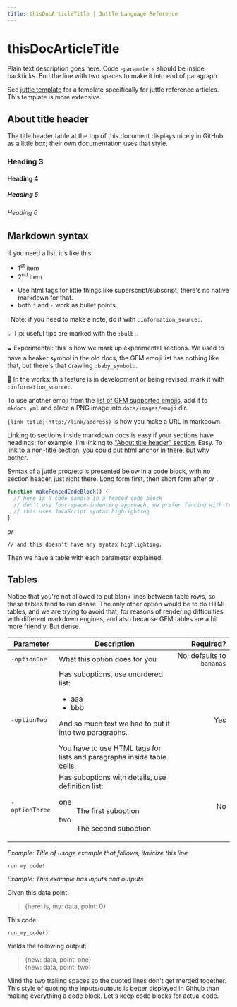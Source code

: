 ```yaml
---
title: thisDocArticleTitle | Juttle Language Reference
---
```


thisDocArticleTitle
========

Plain text description goes here. Code `-parameters` should be inside backticks. End the line with two spaces to make it into end of paragraph.  

See [juttle template](../doc_templates/juttle_TEMPLATE.md) for a template specifically for juttle reference articles. This template is more extensive.

## About title header

The title header table at the top of this document displays nicely in GitHub as a little box; their own documentation uses that style.

### Heading 3

#### Heading 4

##### Heading 5

###### Heading 6

## Markdown syntax

If you need a list, it's like this:
  * 1<sup>st</sup> item
  * 2<sup>nd</sup> item
  - Use html tags for little things like superscript/subscript, there's no native markdown for that.
  - both `*` and `-` work as bullet points.

:information_source: Note: if you need to make a note, do it with `:information_source:`.

:bulb: Tip: useful tips are marked with the `:bulb:`.

:baby_symbol: Experimental: this is how we mark up experimental sections. We used to have a beaker symbol in the old docs, the GFM emoji list has nothing like that, but there's that crawling `:baby_symbol:`.

:construction: In the works: this feature is in development or being revised, mark it with `:information_source:`.

To use another emoji from the [list of GFM supported emojis](http://www.emoji-cheat-sheet.com/), add it to `mkdocs.yml` and place a PNG image into `docs/images/emoji` dir.

`[link title](http://link/address)` is how you make a URL in markdown.

Linking to sections inside markdown docs is easy if your sections have headings; for example, I'm linking to ["About title header" section](#about-title-header). Easy. To link to a non-title section, you could put html anchor in there, but why bother.

Syntax of a juttle proc/etc is presented below in a code block, with no section header, just right there. Long form first, then short form after *or* .  

```javascript
function makeFencedCodeBlock() {
  // here is a code sample in a fenced code block
  // don't use four-space-indenting approach, we prefer fencing with triple backticks
  // this uses JavaScript syntax highlighting
}
```

*or*

```
// and this doesn't have any syntax highlighting.
```

Then we have a table with each parameter explained.  

## Tables

Notice that you're not allowed to put blank lines between table rows, so these tables tend to run dense. The only other option would be to do HTML tables, and we are trying to avoid that, for reasons of rendering difficulties with different markdown engines, and also because GFM tables are a bit more friendly. But dense.  

Parameter  |  Description  |  Required?
---------- | ------------- | ---------:
`-optionOne`  |  What this option does for you  |  No; defaults to `bananas`
`-optionTwo`  |  Has suboptions, use unordered list: <ul><li>aaa</li><li>bbb</li></ul><p>And so much text we had to put it into two paragraphs. </p><o>You have to use HTML tags for lists and paragraphs inside table cells. </o> |  Yes
`-optionThree` | Has suboptions with details, use definition list: <dl><dt>one</dt><dd>The first suboption</dd><dt>two</dt><dd>The second suboption</dd></dl>  | No

_Example: Title of usage example that follows, italicize this line_  

```
run my code!
```

_Example: This example has inputs and outputs_

Given this data point:

> {here: is, my: data, point: 0}  

This code:
```
run_my_code()
```

Yields the following output:

> {new: data, point: one}  
> {new: data, point: two}  

Mind the two trailing spaces so the quoted lines don't get merged together. This style of quoting the inputs/outputs is better displayed in Github than making everything a code block. Let's keep code blocks for actual code.

